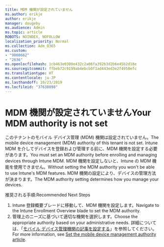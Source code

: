 ```yaml
---
title: MDM 機関が設定されていません
ms.author: erikje
author: erikje
manager: dougeby
ms.audience: Admin
ms.topic: article
ROBOTS: NOINDEX, NOFOLLOW
localization_priority: Normal
ms.collection: Adm_O365
ms.custom:
- "9000662"
- "2636"
ms.openlocfilehash: 1cb463e0300e432c2a06fa392b3d2b6e45b2d18e
ms.sourcegitcommit: ffbeb72c9199ab4ebcb0f1ad443ed3e2f4950efc
ms.translationtype: HT
ms.contentlocale: ja-JP
ms.lasthandoff: 10/23/2019
ms.locfileid: "37638898"
---
```

# <a name="your-mdm-authority-is-not-set"></a><span data-ttu-id="8dfba-102">MDM 機関が設定されていません</span><span class="sxs-lookup"><span data-stu-id="8dfba-102">Your MDM authority is not set</span></span>

<span data-ttu-id="8dfba-103">このテナントのモバイル デバイス管理 (MDM) 機関は設定されていません。</span><span class="sxs-lookup"><span data-stu-id="8dfba-103">The mobile device management (MDM) authority of this tenant is not set.</span></span> <span data-ttu-id="8dfba-104">Intune MDM を介してデバイスを登録および管理する前に、MDM 機関を設定する必要があります。</span><span class="sxs-lookup"><span data-stu-id="8dfba-104">You must set an MDM authority before enrolling and managing devices through Intune MDM.</span></span> <span data-ttu-id="8dfba-105">MDM 機関を設定しないと、Intune の MDM 機能を使用できません。</span><span class="sxs-lookup"><span data-stu-id="8dfba-105">Without setting the MDM authority you won't be able to use Intune's MDM features.</span></span> <span data-ttu-id="8dfba-106">MDM 機関の設定により、デバイスの管理方法が決まります。</span><span class="sxs-lookup"><span data-stu-id="8dfba-106">The MDM authority setting determines how you manage your devices.</span></span>

<span data-ttu-id="8dfba-107">推奨される手順:</span><span class="sxs-lookup"><span data-stu-id="8dfba-107">Recommended Next Steps</span></span>
1. <span data-ttu-id="8dfba-108">Intune 登録概要ブレードに移動して、MDM 機関を設定します。</span><span class="sxs-lookup"><span data-stu-id="8dfba-108">Navigate to the Intune Enrollment Overview blade to set the MDM authority.</span></span>
2. <span data-ttu-id="8dfba-109">管理上のニーズに基づいて適切な機関を選択します。</span><span class="sxs-lookup"><span data-stu-id="8dfba-109">Choose the appropriate authority based on your administrative needs.</span></span> <span data-ttu-id="8dfba-110">詳細については、「[モバイル デバイス管理機関の記事を設定する](https://docs.microsoft.com/intune/mdm-authority-set)」を参照してください。</span><span class="sxs-lookup"><span data-stu-id="8dfba-110">For more information, see [Set the mobile device management authority article](https://docs.microsoft.com/intune/mdm-authority-set).</span></span>